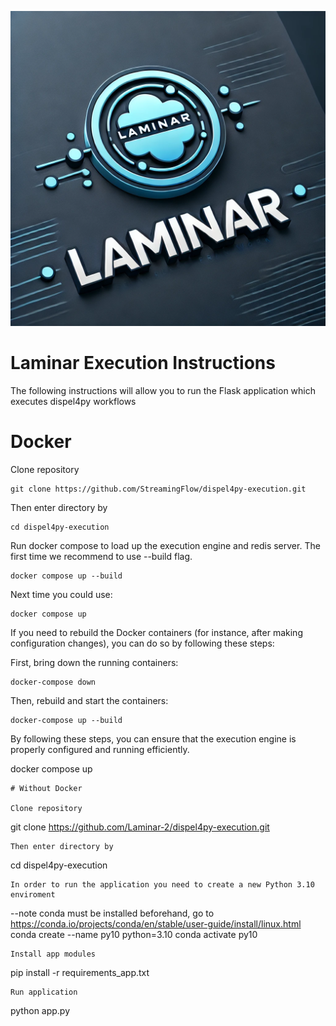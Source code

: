 ![Laminar Logo](logo.webp)
# Laminar Execution Instructions

The following instructions will allow you to run the Flask application which executes dispel4py workflows 

# Docker
Clone repository 
```
git clone https://github.com/StreamingFlow/dispel4py-execution.git
```
Then enter directory by
```
cd dispel4py-execution 
```

Run docker compose to load up the execution engine and redis server. The first time we recommend to use --build flag.
```
docker compose up --build
```
Next time you could use:
```
docker compose up
```

If you need to rebuild the Docker containers (for instance, after making configuration changes), you can do so by following these steps:

First, bring down the running containers:
```
docker-compose down
```
Then, rebuild and start the containers:
```
docker-compose up --build
```
By following these steps, you can ensure that the execution engine is properly configured and running efficiently.


docker compose up
```
# Without Docker

Clone repository 
```
git clone https://github.com/Laminar-2/dispel4py-execution.git
```
Then enter directory by
```
cd dispel4py-execution 
```
In order to run the application you need to create a new Python 3.10 enviroment
```
--note conda must be installed beforehand, go to https://conda.io/projects/conda/en/stable/user-guide/install/linux.html
conda create --name py10 python=3.10
conda activate py10
```
Install app modules
```
pip install -r requirements_app.txt
```
Run application
```
python app.py
```
